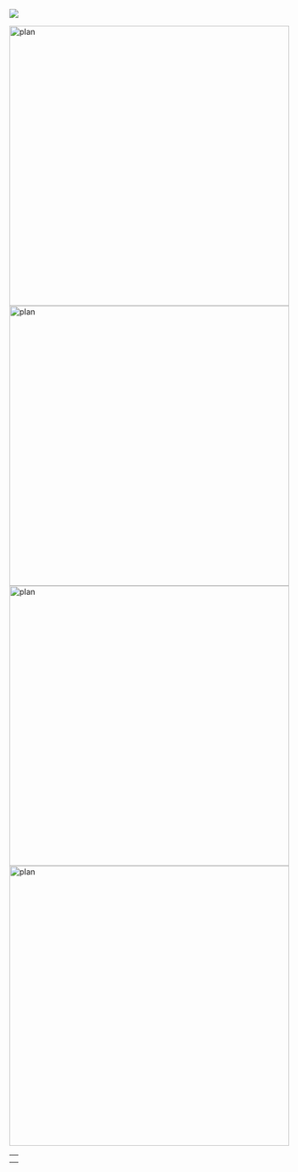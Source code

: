 <!---
masudaryuto/masudaryuto is a ✨ special ✨ repository because its `README.md` (this file) appears on your GitHub profile.
You can click the Preview link to take a look at your changes.
--->

![](http://github-profile-summary-cards.vercel.app/api/cards/profile-details?username=masudaryuto&theme=default)


<table>
  <td>
    <tr><img width="500" alt="plan" src="http://github-profile-summary-cards.vercel.app/api/cards/repos-per-language?username=masudaryuto&theme=default"></tr>
    <tr><img width="500" alt="plan" src="http://github-profile-summary-cards.vercel.app/api/cards/most-commit-language?username=masudaryuto&theme=default"></tr>
  </td>
  
  <td>
    <tr><img width="500" alt="plan" src="http://github-profile-summary-cards.vercel.app/api/cards/stats?username=masudaryuto&theme=default"></tr>
    <tr><img width="500" alt="plan" src="http://github-profile-summary-cards.vercel.app/api/cards/productive-time?username=masudaryuto&theme=default&utcOffset=8"></tr>
  </td>
</table>
 
